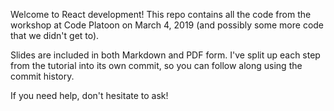 Welcome to React development! This repo contains all the code from the workshop at Code Platoon on March 4, 2019 (and possibly some more code that we didn't get to).

Slides are included in both Markdown and PDF form. I've split up each step from the tutorial into its own commit, so you can follow along using the commit history.

If you need help, don't hesitate to ask!
